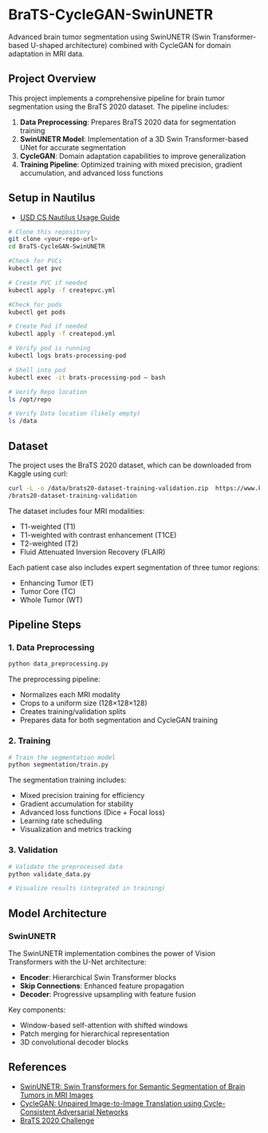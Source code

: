 # BraTS-CycleGAN-SwinUNETR

Advanced brain tumor segmentation using SwinUNETR (Swin Transformer-based U-shaped architecture) combined with CycleGAN for domain adaptation in MRI data.

## Project Overview

This project implements a comprehensive pipeline for brain tumor segmentation using the BraTS 2020 dataset. The pipeline includes:

1. **Data Preprocessing**: Prepares BraTS 2020 data for segmentation training
2. **SwinUNETR Model**: Implementation of a 3D Swin Transformer-based UNet for accurate segmentation
3. **CycleGAN**: Domain adaptation capabilities to improve generalization
4. **Training Pipeline**: Optimized training with mixed precision, gradient accumulation, and advanced loss functions

## Setup in Nautilus

- [USD CS Nautilus Usage Guide](https://docs.google.com/document/d/183yU7vXiyjbO7DGe8N86l4mDyi_KrPGieybGoV7ULcU/edit?tab=t.0)

```bash
# Clone this repository
git clone <your-repo-url>
cd BraTS-CycleGAN-SwinUNETR

#Check for PVCs
kubectl get pvc

# Create PVC if needed 
kubectl apply -f createpvc.yml

#Check for pods
kubectl get pods 

# Create Pod if needed
kubectl apply -f createpod.yml

# Verify pod is running
kubectl logs brats-processing-pod

# Shell into pod
kubectl exec -it brats-processing-pod – bash

# Verify Repo location
ls /opt/repo

# Verify Data location (likely empty)
ls /data 
```

## Dataset

The project uses the BraTS 2020 dataset, which can be downloaded from Kaggle using curl:

```bash
curl -L -o /data/brats20-dataset-training-validation.zip  https://www.kaggle.com/api/v1/datasets/download/awsaf49
/brats20-dataset-training-validation
```

The dataset includes four MRI modalities:
- T1-weighted (T1)
- T1-weighted with contrast enhancement (T1CE)
- T2-weighted (T2)
- Fluid Attenuated Inversion Recovery (FLAIR)

Each patient case also includes expert segmentation of three tumor regions:
- Enhancing Tumor (ET)
- Tumor Core (TC)
- Whole Tumor (WT)

## Pipeline Steps

### 1. Data Preprocessing

```bash
python data_preprocessing.py
```

The preprocessing pipeline:
- Normalizes each MRI modality
- Crops to a uniform size (128×128×128)
- Creates training/validation splits
- Prepares data for both segmentation and CycleGAN training

### 2. Training

```bash
# Train the segmentation model
python segmentation/train.py
```

The segmentation training includes:
- Mixed precision training for efficiency
- Gradient accumulation for stability
- Advanced loss functions (Dice + Focal loss)
- Learning rate scheduling
- Visualization and metrics tracking

### 3. Validation

```bash
# Validate the preprocessed data
python validate_data.py

# Visualize results (integrated in training)
```

## Model Architecture

### SwinUNETR

The SwinUNETR implementation combines the power of Vision Transformers with the U-Net architecture:

- **Encoder**: Hierarchical Swin Transformer blocks
- **Skip Connections**: Enhanced feature propagation
- **Decoder**: Progressive upsampling with feature fusion

Key components:
- Window-based self-attention with shifted windows
- Patch merging for hierarchical representation
- 3D convolutional decoder blocks

## References

- [SwinUNETR: Swin Transformers for Semantic Segmentation of Brain Tumors in MRI Images](https://arxiv.org/abs/2201.01266)
- [CycleGAN: Unpaired Image-to-Image Translation using Cycle-Consistent Adversarial Networks](https://arxiv.org/abs/1703.10593)
- [BraTS 2020 Challenge](https://www.med.upenn.edu/cbica/brats2020/)